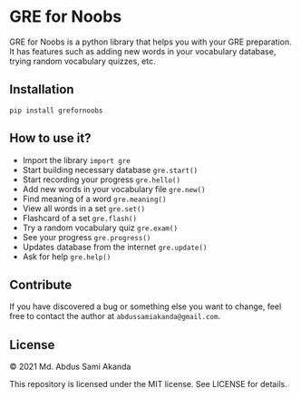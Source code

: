 # GRE for Noobs
GRE for Noobs is a python library that helps you with your GRE preparation. It has features such as adding new words in your vocabulary database, trying random vocabulary quizzes, etc.

## Installation
```pip install grefornoobs```

## How to use it?
- Import the library `import gre`
- Start building necessary database `gre.start()`
- Start recording your progress `gre.hello()`
- Add new words in your vocabulary file `gre.new()`
- Find meaning of a word `gre.meaning()`
- View all words in a set `gre.set()`
- Flashcard of a set `gre.flash()`
- Try a random vocabulary quiz `gre.exam()`
- See your progress `gre.progress()`
- Updates database from the internet `gre.update()`
- Ask for help `gre.help()`

## Contribute
If you have discovered a bug or something else you want to change, feel free to contact the author at `abdussamiakanda@gmail.com`.

## License
&copy; 2021 Md. Abdus Sami Akanda

This repository is licensed under the MIT license. See LICENSE for details.